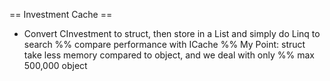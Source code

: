== Investment Cache ==
* Convert CInvestment to struct, then store in a List and simply do Linq to search
%% compare performance with ICache
%% My Point: struct take less memory compared to object, and we deal with only
%% max 500,000 object
